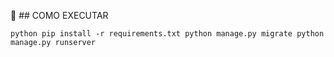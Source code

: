🚨 ## COMO EXECUTAR

``python
pip install -r requirements.txt
python manage.py migrate
python manage.py runserver
``